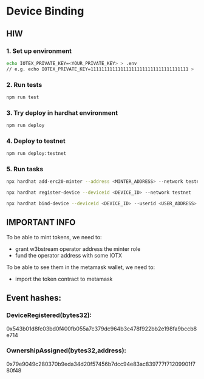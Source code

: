 # Device Binding

## HIW

### 1. Set up environment

```bash
echo IOTEX_PRIVATE_KEY=<YOUR_PRIVATE_KEY> > .env
// e.g. echo IOTEX_PRIVATE_KEY=111111111111111111111111111111111111 > .env
```

### 2. Run tests

```bash
npm run test
```

### 3. Try deploy in hardhat environment

```bash
npm run deploy
```

### 4. Deploy to testnet

```bash
npm run deploy:testnet
```

### 5. Run tasks

```bash
npx hardhat add-erc20-minter --address <MINTER_ADDRESS> --network testnet
```

```bash
npx hardhat register-device --deviceid <DEVICE_ID> --network testnet
```

```bash 
npx hardhat bind-device --deviceid <DEVICE_ID> --userid <USER_ADDRESS> --network testnet
```

## IMPORTANT INFO
To be able to mint tokens, we need to:
- grant w3bstream operator address the minter role
- fund the operator address with some IOTX

To be able to see them in the metamask wallet, we need to:
- import the token contract to metamask

## Event hashes:

### DeviceRegistered(bytes32): 
0x543b01d8fc03bd0f400fb055a7c379dc964b3c478f922bb2e198fa9bccb8e714

### OwnershipAssigned(bytes32,address): 
0x79e9049c280370b9eda34d20f57456b7dcc94e83ac839777f71209901f780f48